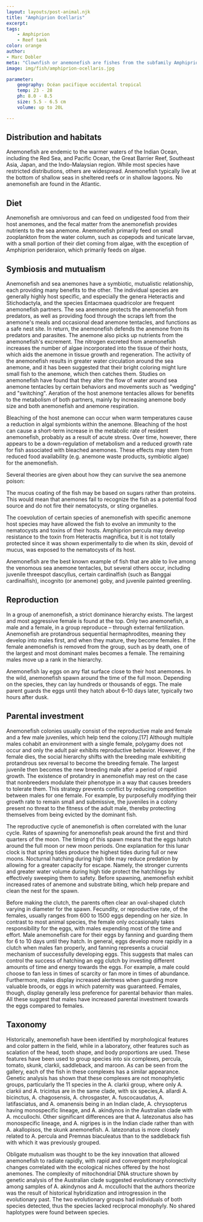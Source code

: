 ```yaml
---
layout: layouts/post-animal.njk
title: "Amphiprion Ocellaris"
excerpt: 
tags:
    - Amphiprion
    - Reef tank
color: orange
author:
- Marc Dobler
meta: "Clownfish or anemonefish are fishes from the subfamily Amphiprioninae in the family Pomacentridae. Thirty species are recognized: one in the genus Premnas, while the remaining are in the genus Amphiprion. In the wild, they all form symbiotic mutualisms with sea anemones. Depending on species, anemonefish are overall yellow, orange, or a reddish or blackish color, and many show white bars or patches. The largest can reach a length of 17 cm (6+1⁄2 in), while the smallest barely achieve 7–8 cm (2+3⁄4–3+1⁄4 in)."
image: img/fish/amphiprion-ocellaris.jpg

parameter:
    geography: Océan pacifique occidental tropical
    temp: 23 - 28
    ph: 8.0 - 8.5
    size: 5.5 - 6.5 cm
    volume: up to 20L

---
```


## Distribution and habitats

Anemonefish are endemic to the warmer waters of the Indian Ocean, including the Red Sea, and Pacific Ocean, the Great Barrier Reef, Southeast Asia, Japan, and the Indo-Malaysian region. While most species have restricted distributions, others are widespread. Anemonefish typically live at the bottom of shallow seas in sheltered reefs or in shallow lagoons. No anemonefish are found in the Atlantic.

## Diet

Anemonefish are omnivorous and can feed on undigested food from their host anemones, and the fecal matter from the anemonefish provides nutrients to the sea anemone. Anemonefish primarily feed on small zooplankton from the water column, such as copepods and tunicate larvae, with a small portion of their diet coming from algae, with the exception of Amphiprion perideraion, which primarily feeds on algae.

## Symbiosis and mutualism

Anemonefish and sea anemones have a symbiotic, mutualistic relationship, each providing many benefits to the other. The individual species are generally highly host specific, and especially the genera Heteractis and Stichodactyla, and the species Entacmaea quadricolor are frequent anemonefish partners. The sea anemone protects the anemonefish from predators, as well as providing food through the scraps left from the anemone's meals and occasional dead anemone tentacles, and functions as a safe nest site. In return, the anemonefish defends the anemone from its predators and parasites. The anemone also picks up nutrients from the anemonefish's excrement. The nitrogen excreted from anemonefish increases the number of algae incorporated into the tissue of their hosts, which aids the anemone in tissue growth and regeneration. The activity of the anemonefish results in greater water circulation around the sea anemone, and it has been suggested that their bright coloring might lure small fish to the anemone, which then catches them. Studies on anemonefish have found that they alter the flow of water around sea anemone tentacles by certain behaviors and movements such as "wedging" and "switching". Aeration of the host anemone tentacles allows for benefits to the metabolism of both partners, mainly by increasing anemone body size and both anemonefish and anemone respiration.

Bleaching of the host anemone can occur when warm temperatures cause a reduction in algal symbionts within the anemone. Bleaching of the host can cause a short-term increase in the metabolic rate of resident anemonefish, probably as a result of acute stress. Over time, however, there appears to be a down-regulation of metabolism and a reduced growth rate for fish associated with bleached anemones. These effects may stem from reduced food availability (e.g. anemone waste products, symbiotic algae) for the anemonefish.

Several theories are given about how they can survive the sea anemone poison:

The mucus coating of the fish may be based on sugars rather than proteins. This would mean that anemones fail to recognize the fish as a potential food source and do not fire their nematocysts, or sting organelles.

The coevolution of certain species of anemonefish with specific anemone host species may have allowed the fish to evolve an immunity to the nematocysts and toxins of their hosts. Amphiprion percula may develop resistance to the toxin from Heteractis magnifica, but it is not totally protected since it was shown experimentally to die when its skin, devoid of mucus, was exposed to the nematocysts of its host.

Anemonefish are the best known example of fish that are able to live among the venomous sea anemone tentacles, but several others occur, including juvenile threespot dascyllus, certain cardinalfish (such as Banggai cardinalfish), incognito (or anemone) goby, and juvenile painted greenling.

## Reproduction

In a group of anemonefish, a strict dominance hierarchy exists. The largest and most aggressive female is found at the top. Only two anemonefish, a male and a female, in a group reproduce – through external fertilization. Anemonefish are protandrous sequential hermaphrodites, meaning they develop into males first, and when they mature, they become females. If the female anemonefish is removed from the group, such as by death, one of the largest and most dominant males becomes a female. The remaining males move up a rank in the hierarchy.

Anemonefish lay eggs on any flat surface close to their host anemones. In the wild, anemonefish spawn around the time of the full moon. Depending on the species, they can lay hundreds or thousands of eggs. The male parent guards the eggs until they hatch about 6–10 days later, typically two hours after dusk.

## Parental investment

Anemonefish colonies usually consist of the reproductive male and female and a few male juveniles, which help tend the colony.[17] Although multiple males cohabit an environment with a single female, polygamy does not occur and only the adult pair exhibits reproductive behavior. However, if the female dies, the social hierarchy shifts with the breeding male exhibiting protandrous sex reversal to become the breeding female. The largest juvenile then becomes the new breeding male after a period of rapid growth. The existence of protandry in anemonefish may rest on the case that nonbreeders modulate their phenotype in a way that causes breeders to tolerate them. This strategy prevents conflict by reducing competition between males for one female. For example, by purposefully modifying their growth rate to remain small and submissive, the juveniles in a colony present no threat to the fitness of the adult male, thereby protecting themselves from being evicted by the dominant fish.

The reproductive cycle of anemonefish is often correlated with the lunar cycle. Rates of spawning for anemonefish peak around the first and third quarters of the moon. The timing of this spawn means that the eggs hatch around the full moon or new moon periods. One explanation for this lunar clock is that spring tides produce the highest tides during full or new moons. Nocturnal hatching during high tide may reduce predation by allowing for a greater capacity for escape. Namely, the stronger currents and greater water volume during high tide protect the hatchlings by effectively sweeping them to safety. Before spawning, anemonefish exhibit increased rates of anemone and substrate biting, which help prepare and clean the nest for the spawn.

Before making the clutch, the parents often clear an oval-shaped clutch varying in diameter for the spawn. Fecundity, or reproductive rate, of the females, usually ranges from 600 to 1500 eggs depending on her size. In contrast to most animal species, the female only occasionally takes responsibility for the eggs, with males expending most of the time and effort. Male anemonefish care for their eggs by fanning and guarding them for 6 to 10 days until they hatch. In general, eggs develop more rapidly in a clutch when males fan properly, and fanning represents a crucial mechanism of successfully developing eggs. This suggests that males can control the success of hatching an egg clutch by investing different amounts of time and energy towards the eggs. For example, a male could choose to fan less in times of scarcity or fan more in times of abundance. Furthermore, males display increased alertness when guarding more valuable broods, or eggs in which paternity was guaranteed. Females, though, display generally less preference for parental behavior than males. All these suggest that males have increased parental investment towards the eggs compared to females.

## Taxonomy

Historically, anemonefish have been identified by morphological features and color pattern in the field, while in a laboratory, other features such as scalation of the head, tooth shape, and body proportions are used. These features have been used to group species into six complexes, percula, tomato, skunk, clarkii, saddleback, and maroon. As can be seen from the gallery, each of the fish in these complexes has a similar appearance. Genetic analysis has shown that these complexes are not monophyletic groups, particularly the 11 species in the A. clarkii group, where only A. clarkii and A. tricintus are in the same clade, with six species,A. allardi A. bicinctus, A. chagosensis, A. chrosgaster, A. fuscocaudatus, A. latifasciatus, and A. omanensis being in an Indian clade, A. chrysopterus having monospecific lineage, and A. akindynos in the Australian clade with A. mccullochi. Other significant differences are that A. latezonatus also has monospecific lineage, and A. nigripes is in the Indian clade rather than with A. akallopisos, the skunk anemonefish. A. latezonatus is more closely related to A. percula and Premnas biaculeatus than to the saddleback fish with which it was previously grouped.

Obligate mutualism was thought to be the key innovation that allowed anemonefish to radiate rapidly, with rapid and convergent morphological changes correlated with the ecological niches offered by the host anemones. The complexity of mitochondrial DNA structure shown by genetic analysis of the Australian clade suggested evolutionary connectivity among samples of A. akindynos and A. mccullochi that the authors theorize was the result of historical hybridization and introgression in the evolutionary past. The two evolutionary groups had individuals of both species detected, thus the species lacked reciprocal monophyly. No shared haplotypes were found between species.